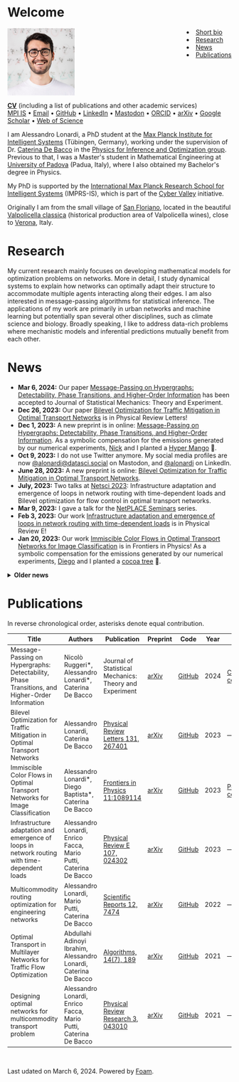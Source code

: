 # Welcome

<img style="float: left;" src="./files/alessandro.jpg" alt="profile" width="30%"/>
<div style="float: right">
<li><a href="#Welcome">Short bio</a></li>
<li><a href="#Research">Research</a>
<li><a href="#News">News</a></li>
<li><a href="#Publications">Publications</a></li>
</div>
<div style="clear: both;"></div> <!-- Add this line to clear the floating elements -->

<a href="../files/CV_ACTIVITIES_PUBLICATIONS.pdf" download><b>CV</b></a> (including a list of publications and other academic services) <br/>
[MPI IS](https://is.mpg.de/person/alonardi) • 
[Email](mailto:alessandro.lonardi@tuebingen.mpg.de) • 
[GitHub](https://github.com/aleable) • 
[LinkedIn](https://www.linkedin.com/in/alonardi/) • 
[Mastodon](https://datasci.social/@alonardi) • 
[ORCID](https://orcid.org/0000-0003-4866-8088) • 
[arXiv](https://arxiv.org/search/?query=Alessandro+Lonardi&searchtype=author&abstracts=show&order=-announced_date_first&size=50) • 
[Google Scholar](https://scholar.google.com/citations?user=KPLxOj0AAAAJ&hl=en&oi=ao) • 
[Web of Science](https://www.webofscience.com/wos/author/record/GYA-1831-2022)

I am Alessandro Lonardi, a PhD student at the <a href="https://is.mpg.de/">Max Planck Institute for Intelligent Systems</a> (Tübingen, Germany), working under the supervision of Dr. <a href="https://cdebacco.com/">Caterina De Bacco</a> in the <a href="https://is.mpg.de/employees?_=1598796063852&action=index&controller=employees&departments=pio&query=&utf8=\%E2\%9C\%93">Physics for Inference and Optimization group</a>. Previous to that, I was a Master's student in Mathematical Engineering at <a href="https://www.unipd.it/en/">University of Padova</a> (Padua, Italy), where I also obtained my Bachelor's degree in Physics.<br/>

My PhD is supported by the <a href="https://imprs.is.mpg.de">International Max Planck Research School for Intelligent Systems</a> (IMPRS-IS), which is part of the <a href="https://cyber-valley.de/en">Cyber Valley</a> initiative.

Originally I am from the small village of <a href="https://goo.gl/maps/LnPtj2FqxjT1W1pg6">San Floriano</a>, located in the beautiful <a href="https://it.wikipedia.org/wiki/Valpolicella_classica">Valpolicella classica</a> (historical production area of Valpolicella wines), close to <a href="https://en.wikipedia.org/wiki/Verona">Verona</a>, Italy.

<h1>Research</h1>

My current research mainly focuses on developing mathematical models for optimization problems on networks. More in detail, I study dynamical systems to explain how networks can optimally adapt their structure to accommodate multiple agents interacting along their edges. I am also interested in message-passing algorithms for statistical inference. The applications of my work are primarily in urban networks and machine learning but potentially span several other disciplines, such as climate science and biology. Broadly speaking, I like to address data-rich problems where mechanistic models and inferential predictions mutually benefit from each other.

<h1>News</h1>

* <b>Mar 6, 2024:</b> Our paper  <a href="https://arxiv.org/abs/2312.00708">Message-Passing on Hypergraphs: Detectability, Phase Transitions, and Higher-Order Information</a> has been accepted to Journal of Statistical Mechanics: Theory and Experiment.
* <b>Dec 26, 2023:</b> Our paper <a href="https://journals.aps.org/prl/abstract/10.1103/PhysRevLett.131.267401">Bilevel Optimization for Traffic Mitigation in Optimal Transport Networks</a> is in Physical Review Letters!
* <b>Dec 1, 2023:</b> A new preprint is in online: <a href="https://arxiv.org/abs/2312.00708">Message-Passing on Hypergraphs: Detectability, Phase Transitions, and Higher-Order Information</a>. As a symbolic compensation for the emissions generated by our numerical experiments, <a href="https://nickruggeri.github.io/">Nick</a> and I planted a <a href="https://www.treedom.net/en/user/nicolo-ruggeri-7568/trees/ZMG-8DNK">Hyper Mango</a> 🥭.
* <b>Oct 9, 2023:</b> I do not use Twitter anymore. My social media profiles are now <a href="https://datasci.social/@alonardi">@alonardi@datasci.social</a> on Mastodon, and <a href="https://www.linkedin.com/in/alonardi/">@alonardi</a> on LinkedIn.
* <b>June 28, 2023:</b> A new preprint is online: <a href="https://arxiv.org/abs/2306.16246">Bilevel Optimization for Traffic Mitigation in Optimal Transport Networks</a>.
* <b>July, 2023:</b> Two talks at <a href="https://netsci2023.wixsite.com/netsci2023">Netsci 2023</a>: Infrastructure adaptation and emergence of loops in network routing with time-dependent loads and Bilevel optimization for flow control in optimal transport networks.
* <b>Mar 9, 2023:</b> I gave a talk for the <a href="https://sites.google.com/view/netplace/home-page">NetPLACE Seminars</a> series.
* <b>Feb 3, 2023:</b> Our work <a href="https://journals.aps.org/pre/abstract/10.1103/PhysRevE.107.024302">Infrastructure adaptation and emergence of loops in network routing with time-dependent loads</a> is in Physical Review E!
* <b>Jan 20, 2023:</b> Our work <a href="https://www.frontiersin.org/articles/10.3389/fphy.2023.1089114/abstract">Immiscible Color Flows in Optimal Transport Networks for Image Classification</a> is in Frontiers in Physics! As a symbolic compensation for the emissions generated by our numerical experiments, <a href="https://diegoabt.github.io/">Diego</a> and I planted a <a href="https://www.treedom.net/en/page/register?id=49Z-KEWX">cocoa tree</a> 🌿.
<details>
  <summary><b>Older news</b></summary>
<ul>

<br/><li><b>May 6, 2022:</b> Our work <a href="https://www.nature.com/articles/s41598-022-11348-9">Multicommodity routing optimization for engineering networks</a> is in Scientific Reports!</li>
<li><b>May 4, 2022:</b> A new preprint is online: Immiscible Color Flows in Optimal Transport Networks for Image Classification.</li>
<li><b>Dec 21, 2021:</b> A new preprint is online: Infrastructure adaptation and emergence of loops in network routing with time-dependent loads.</li>
<li><b>Oct 13, 2021 - Feb 11, 2022:</b> I am a teaching assistant for the course of <a href="https://github.com/APMLA-2021/APMLA-WS_21-22_material">Advanced Probabilistic Machine Learning and Applications (2022)</a>, at <a href="https://uni-tuebingen.de/universitaet/">University of Tübingen</a>.</li>
<li><b>Oct 4, 2021:</b> Our work <a href="https://journals.aps.org/prresearch/abstract/10.1103/PhysRevResearch.3.043010">Designing optimal networks for multicommodity transport problem</a> is in Physical Review Research!</li>
<li><b>July 14, 2021:</b> Our work <a href="https://www.mdpi.com/1999-4893/14/7/189">Optimal Transport in Multilayer Networks for Traffic Flow Optimization</a> has just been published.</li>
<li><b>Apr 19, 2021 - July 31, 2021:</b> I was a teaching assistant for the course of Advanced Probabilistic Machine Learning and Applications (2021), at <a href="https://uni-tuebingen.de/universitaet/">University of Tübingen</a>.</li>
<li><b>Feb 12, 2021:</b> I joined the <a href="https://imprs.is.mpg.de">International Max Planck Research School for Intelligent Systems</a>!</li>
</ul>
</details>

<h1>Publications</h1>

In reverse chronological order, asterisks denote equal contribution.

| Title | Authors | Publication | Preprint | Code | Year | Misc | Type |
|---|---|---|---|---|---|---|---|
| Message-Passing on Hypergraphs: Detectability, Phase Transitions, and Higher-Order Information | Nicolò Ruggeri*, Alessandro Lonardi*, Caterina De Bacco | Journal of Statistical Mechanics: Theory and Experiment | [arXiv](https://arxiv.org/abs/2312.00708) | [GitHub](https://github.com/nickruggeri/hypergraph-message-passing) | 2024 | [CO₂ compensation](https://www.treedom.net/en/user/nicolo-ruggeri-7568/trees/ZMG-8DNK) | Journal Paper |
| Bilevel Optimization for Traffic Mitigation in Optimal Transport Networks | Alessandro Lonardi, Caterina De Bacco | [Physical Review Letters 131, 267401](https://journals.aps.org/prl/abstract/10.1103/PhysRevLett.131.267401) | [arXiv](https://arxiv.org/abs/2306.16246) | [GitHub](https://github.com/aleable/BROT) | 2023 | — | Journal Paper |
| Immiscible Color Flows in Optimal Transport Networks for Image Classification | Alessandro Lonardi*, Diego Baptista*, Caterina De Bacco | [Frontiers in Physics 11:1089114](https://www.frontiersin.org/articles/10.3389/fphy.2023.1089114/abstract) | [arXiv](https://arxiv.org/abs/2205.02938) | [GitHub](https://github.com/aleable/MODI) | 2023 | [Poster](https://github.com/aleable/MODI/blob/main/misc/POSTER_MODI.pdf), [CO₂ compensation](https://www.treedom.net/en/page/register?id=49Z-KEWX) | Journal Paper |
| Infrastructure adaptation and emergence of loops in network routing with time-dependent loads | Alessandro Lonardi, Enrico Facca, Mario Putti, Caterina De Bacco | [Physical Review E 107, 024302](https://journals.aps.org/pre/abstract/10.1103/PhysRevE.107.024302) | [arXiv](https://arxiv.org/abs/2112.10620) | [GitHub](https://github.com/aleable/N-STARK) | 2023 | — | Journal Paper |
| Multicommodity routing optimization for engineering networks | Alessandro Lonardi, Mario Putti, Caterina De Bacco | [Scientific Reports 12, 7474](https://www.nature.com/articles/s41598-022-11348-9) | [arXiv](https://arxiv.org/abs/2110.06171) | [GitHub](https://github.com/aleable/McOpt) | 2022 | — | Journal Paper |
| Optimal Transport in Multilayer Networks for Traffic Flow Optimization | Abdullahi Adinoyi Ibrahim, Alessandro Lonardi, Caterina De Bacco | [Algorithms, 14(7), 189](https://www.mdpi.com/1999-4893/14/7/189) | [arXiv](https://arxiv.org/abs/2106.07202) | [GitHub](https://github.com/cdebacco/MultiOT) | 2021 | — | Journal Paper |
| Designing optimal networks for multicommodity transport problem | Alessandro Lonardi, Enrico Facca, Mario Putti, Caterina De Bacco | [Physical Review Research 3, 043010](https://link.aps.org/doi/10.1103/PhysRevResearch.3.043010) | [arXiv](https://arxiv.org/abs/2010.14377) | [GitHub](https://github.com/aleable/McOpt) | 2021 | — | Journal Paper |
<br/>

<p>
<script src="https://climateclock.world/widget-v2.js" async></script>
<climate-clock/>
</p>

Last udated on March 6, 2024.
Powered by [Foam](https://github.com/foambubble).